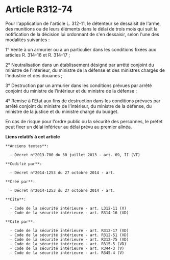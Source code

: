# Article R312-74

Pour l'application de l'article L. 312-11, le détenteur se dessaisit de l'arme, des munitions ou de leurs éléments dans le
délai de trois mois qui suit la notification de la décision lui ordonnant de s'en dessaisir, selon l'une des modalités
suivantes : 

1° Vente à un armurier ou à un particulier dans les conditions fixées aux articles R. 314-16 et R. 314-17 ; 

2° Neutralisation dans un établissement désigné par arrêté conjoint du ministre de l'intérieur, du ministre de la défense et
des ministres chargés de l'industrie et des douanes ; 

3° Destruction par un armurier dans les conditions prévues par arrêté conjoint du ministre de l'intérieur et du ministre de
la défense ; 

4° Remise à l'Etat aux fins de destruction dans les conditions prévues par arrêté conjoint du ministre de l'intérieur, du
ministre de la défense, du ministre de la justice et du ministre chargé du budget. 

En cas de risque pour l'ordre public ou la sécurité des personnes, le préfet peut fixer un délai inférieur au délai prévu au
premier alinéa.

**Liens relatifs à cet article**

	**Anciens textes**:

	  - Décret n°2013-700 du 30 juillet 2013 - art. 69, II (VT)

	**Codifié par**:

	  - Décret n°2014-1253 du 27 octobre 2014 - art.

	**Créé par**:

	  - Décret n°2014-1253 du 27 octobre 2014 - art.

	**Cite**:

	  - Code de la sécurité intérieure - art. L312-11 (V)
	  - Code de la sécurité intérieure - art. R314-16 (VD)

	**Cité par**:

	  - Code de la sécurité intérieure - art. R312-17 (VD)
	  - Code de la sécurité intérieure - art. R312-51 (VD)
	  - Code de la sécurité intérieure - art. R312-75 (VD)
	  - Code de la sécurité intérieure - art. R315-5 (VD)
	  - Code de la sécurité intérieure - art. R344-3 (V)
	  - Code de la sécurité intérieure - art. R345-4 (V)
